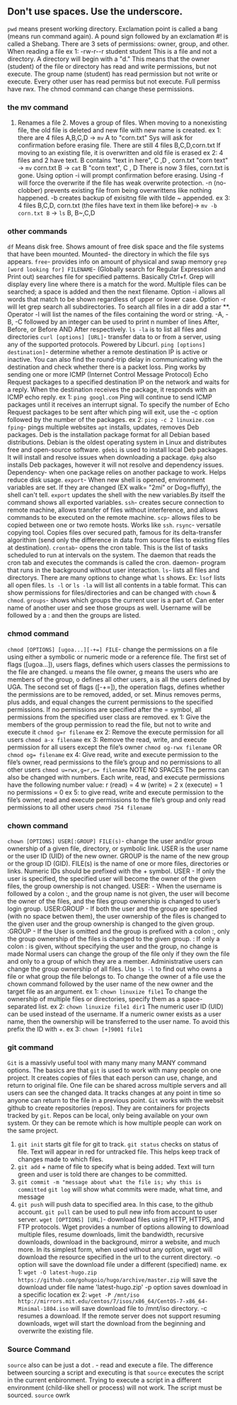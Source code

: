 ## Don't use spaces. Use the underscore.
`pwd` means present working directory. Exclamation point is called a bang (means run command again). A pound sign followed by an exclamation #! is called a Shebang. 
There are 3 sets of permissions: owner, group, and other. When reading a file ex 1: -rw-r--r student student   This is a file and not a directory. A directory will begin with a "d."
This means that the owner (student) of the file or directory has read and write permissions, but not execute. The group name (student) has read permission but not write or execute. Every other user has read permiss but not execute. Full permiss have rwx. The chmod command can change these permissions.

### the mv command
1. Renames a file 2. Moves a group of files. When moving to a nonexisting file, the old file is deleted and new file with new name is created. ex 1: there are 4 files A,B,C,D -> `mv` A to "corn.txt"   Sys will ask for confirmation before erasing file. There are still 4 files B,C,D,corn.txt  If moving to an existing file, it is overwritten and old file is erased
ex 2: 4 files and 2 have text. B contains "text in here", C ,D , corn.txt "corn text" -> `mv` corn.txt B -> `cat` B "corn text", C , D  There is now 3 files, corn.txt is gone. Using option -i will prompt confirmation before erasing. Using -f will force the overwrite if the file has weak overwrite protection. -n (no-clobber) prevents existing file from being overwrittens like nothing happened. -b creates backup of exisitng file with tilde ~ appended. 
ex 3: 4 files B,C,D, corn.txt (the files have text in them like before)-> `mv -b corn.txt B` -> `ls` B, B~,C,D   

### other commands
`df` Means disk free. Shows amount of free disk space and the file systems that have been mounted. Mounted- the directory in which the file sys appears.
`free`- provides info on amount of physical and swap memory    `grep [word looking for] FILENAME`- (Globally search for Regular Expression and Print out) searches file for specified patterns. Basically Ctrl+f. Grep will display every line where there is a match for the word. Multiple files can be searched; a space is added and then the next filename. Option -i allows all words that match to be shown regardless of upper or lower case. Option -r will let grep search all subdirectories. To search all files in a dir add a star **. Operator -l will list the names of the files containing the word or string. -A, -B, -C followed by an integer can be used to print n number of lines After, Before, or Before AND After respectively.  `ls -la` is to list all files and directories  `curl [options] [URL]`- transfer data to or from a server, using any of the supported protocols. Powered by Libcurl.  `ping [options] destination]`- determine whether a remote destination IP is active or inactive. You can also find the round-trip delay in communicating with the destination and check whether there is a packet loss. Ping works by sending one or more ICMP (Internet Control Message Protocol) Echo Request packages to a specified destination IP on the network and waits for a reply. When the destination receives the package, it responds with an ICMP echo reply. ex 1: `ping googl.com`  Ping will continue to send ICMP packages until it receives an interrupt signal. To specify the number of Echo Request packages to be sent after which ping will exit, use the -c option followed by the number of the packages. ex 2: `ping -c 2 linuxize.com`   `fping`- pings multiple websites
`apt` installs, updates, removes Deb packages. Deb is the installation package format for all Debian based distributions. Debian is the oldest operating system in Linux and distributes free and open-source software. `gdebi` is used to install local Deb packages. It will install and resolve issues when downloading a package. `dpkg` also installs Deb packages, however it will not resolve and dependency issues. Dependency- when one package relies on another package to work. Helps reduce disk usage.
`export`- When new shell is opened, environment variables are set. If they are changed (EX walk= "2mi" or Dog=fluffy), the shell can't tell. `export` updates the shell with the new variables.By itself the command shows all exported variables.  `ssh`- creates secure connection to remote machine, allows transfer of files without interference, and allows commands to be executed on the remote machine.  `scp`- allows files to be copied between one or two remote hosts. Works like `ssh`.  `rsync`- versatile copying tool. Copies files over secured path, famous for its delta-transfer algorithim (send only the difference in data from source files to existing files at destination).
`crontab`- opens the cron table. This is the list of tasks scheduled to run at intervals on the system. The daemon that reads the cron tab and executes the commands is called the cron. daemon- program that runs in the background without user interaction.
`ls`- lists all files and directorys. There are many options to change what `ls` shows. Ex: `lsof` lists all open files. `ls -l` or `ls -la` will list all contents in a table format. This can show permissions for files/directories and can be changed with `chown` & `chmod`.
`groups`- shows which groups the current user is a part of. Can enter name of another user and see those groups as well. Username will be followed by a : and then the groups are listed.

### chmod command 
`chmod [OPTIONS] [ugoa...][-+=] FILE`- change the permissions on a file using either a symbolic or numeric mode or a reference file. The first set of flags ([ugoa…]), users flags, defines which users classes the permissions to the file are changed. u means the file owner, g means the users who are members of the group, o defines all other users, a is all the users defined by UGA. The second set of flags ([-+=]), the operation flags, defines whether the permissions are to be removed, added, or set. Minus removes perms, plus adds, and equal changes the current permissions to the specified permissions. If no permissions are specified after the = symbol, all permissions from the specified user class are removed. ex 1: Give the members of the group permission to read the file, but not to write and execute it `chmod g=r filename` ex 2: Remove the execute permission for all users `chmod a-x filename` ex 3: Remove the read, write, and execute permission for all users except the file’s owner `chmod og-rwx filename` OR `chmod og= filename` ex 4: Give read, write and execute permission to the file’s owner, read permissions to the file’s group and no permissions to all other users `chmod u=rwx,g=r,o= filename` NOTE NO SPACES
The perms can also be changed with numbers. Each write, read, and execute permissions have the following number value: r (read) = 4  w (write) = 2  x (execute) = 1  no permissions = 0  ex 5: to give read, write and execute permission to the file’s owner, read and execute permissions to the file’s group and only read permissions to all other users `chmod 754 filename` 

### chown command 
`chown [OPTIONS] USER[:GROUP] FILE(s)`- change the user and/or group ownership of a given file, directory, or symbolic link. USER is the user name or the user ID (UID) of the new owner. GROUP is the name of the new group or the group ID (GID). FILE(s) is the name of one or more files, directories or links. Numeric IDs should be prefixed with the + symbol. 
USER - If only the user is specified, the specified user will become the owner of the given files, the group ownership is not changed.
USER: - When the username is followed by a colon :, and the group name is not given, the user will become the owner of the files, and the files group ownership is changed to user’s login group.  USER:GROUP - If both the user and the group are specified (with no space betwen them), the user ownership of the files is changed to the given user and the group ownership is changed to the given group. :GROUP - If the User is omitted and the group is prefixed with a colon :, only the group ownership of the files is changed to the given group.  : If only a colon : is given, without specifying the user and the group, no change is made
Normal users can change the group of the file only if they own the file and only to a group of which they are a member. Administrative users can change the group ownership of all files. Use `ls -l` to find out who owns a file or what group the file belongs to. To change the owner of a file use the chown command followed by the user name of the new owner and the target file as an argument. ex 1: `chown linuxize file1`  To change the ownership of multiple files or directories, specify them as a space-separated list. ex 2: `chown linuxize file1 dir1`   The numeric user ID (UID) can be used instead of the username. If a numeric owner exists as a user name, then the ownership will be transferred to the user name. To avoid this prefix the ID with +. ex 3: `chown [+]9001 file1`

### git command
`Git` is a massivly useful tool with many many many MANY command options. The basics are that `git` is used to work with many people on one project. It creates copies of files that each person can use, change, and return to original file. One file can be shared across multiple servers and all users can see the changed data. It tracks changes at any point in time so anyone can return to the file in a previous point. `Git` works with the websit github to create repositories (repos). They are containers for projects tracked by `git`. Repos can be local, only being available on your own system. Or they can be remote which is how multiple people can work on the same project. 
1. `git init` starts git file for git to track. `git status` checks on status of file. Text will appear in red for untracked file. This helps keep track of changes made to which files. 
2. `git add` + name of file to specify what is being added. Text will turn green and user is told there are changes to be committed.
3. `git commit -m "message about what the file is; why this is committed`   `git log` will show what commits were made, what time, and message   
4. `git push` will push data to specified area. In this case, to the github account.  `git pull` can be used to pull new info from account to user server.
`wget [OPTIONS] [URL]`- download files using HTTP, HTTPS, and FTP protocols. Wget provides a number of options allowing to download multiple files, resume downloads, limit the bandwidth, recursive downloads, download in the background, mirror a website, and much more. In its simplest form, when used without any option, wget will download the resource specified in the url to the current directory. -o option will save the download file under a different (specified) name. ex 1: `wget -O latest-hugo.zip https://github.com/gohugoio/hugo/archive/master.zip` will save the download under file name 'latest-hugo.zip'   -p option saves download in a specific location ex 2: `wget -P /mnt/iso http://mirrors.mit.edu/centos/7/isos/x86_64/CentOS-7-x86_64-Minimal-1804.iso` will save download file to /mnt/iso directory.  -c resumes a download. If the remote server does not support resuming downloads, wget will start the download from the beginning and overwrite the existing file. 

### Source Command
`source` also can be just a dot . - read and execute a file. The difference between sourcing a script and executing is that `source` executes the script in the current enbironment. Trying to execute a script in a different environment (child-like shell or process) will not work. The script must be sourced. `source` owrk

